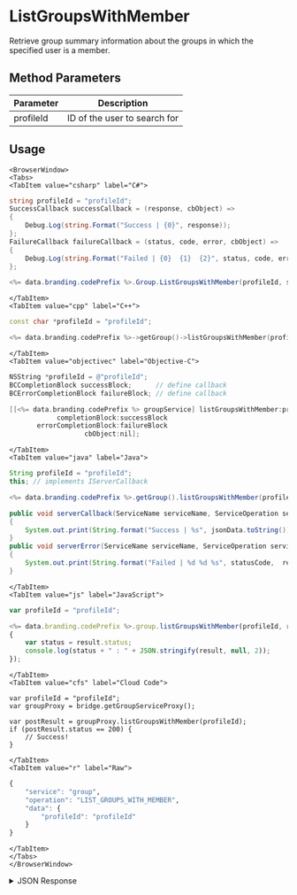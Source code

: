 # ListGroupsWithMember

Retrieve group summary information about the groups in which the specified user is a member.

<PartialServop service_name="group" operation_name="LIST_GROUPS_WITH_MEMBER" />

## Method Parameters
Parameter | Description
--------- | -----------
profileId | ID of the user to search for

## Usage

```mdx-code-block
<BrowserWindow>
<Tabs>
<TabItem value="csharp" label="C#">
```

```csharp
string profileId = "profileId";
SuccessCallback successCallback = (response, cbObject) =>
{
    Debug.Log(string.Format("Success | {0}", response));
};
FailureCallback failureCallback = (status, code, error, cbObject) =>
{
    Debug.Log(string.Format("Failed | {0}  {1}  {2}", status, code, error));
};

<%= data.branding.codePrefix %>.Group.ListGroupsWithMember(profileId, successCallback, failureCallback);
```

```mdx-code-block
</TabItem>
<TabItem value="cpp" label="C++">
```

```cpp
const char *profileId = "profileId";

<%= data.branding.codePrefix %>->getGroup()->listGroupsWithMember(profileId, this);
```

```mdx-code-block
</TabItem>
<TabItem value="objectivec" label="Objective-C">
```

```objectivec
NSString *profileId = @"profileId";
BCCompletionBlock successBlock;      // define callback
BCErrorCompletionBlock failureBlock; // define callback

[[<%= data.branding.codePrefix %> groupService] listGroupsWithMember:profileId
            completionBlock:successBlock
       errorCompletionBlock:failureBlock
                   cbObject:nil];
```

```mdx-code-block
</TabItem>
<TabItem value="java" label="Java">
```

```java
String profileId = "profileId";
this; // implements IServerCallback

<%= data.branding.codePrefix %>.getGroup().listGroupsWithMember(profileId, this);

public void serverCallback(ServiceName serviceName, ServiceOperation serviceOperation, JSONObject jsonData)
{
    System.out.print(String.format("Success | %s", jsonData.toString()));
}
public void serverError(ServiceName serviceName, ServiceOperation serviceOperation, int statusCode, int reasonCode, String jsonError)
{
    System.out.print(String.format("Failed | %d %d %s", statusCode,  reasonCode, jsonError.toString()));
}
```

```mdx-code-block
</TabItem>
<TabItem value="js" label="JavaScript">
```

```javascript
var profileId = "profileId";

<%= data.branding.codePrefix %>.group.listGroupsWithMember(profileId, result =>
{
	var status = result.status;
	console.log(status + " : " + JSON.stringify(result, null, 2));
});
```

```mdx-code-block
</TabItem>
<TabItem value="cfs" label="Cloud Code">
```

```cfscript
var profileId = "profileId";
var groupProxy = bridge.getGroupServiceProxy();

var postResult = groupProxy.listGroupsWithMember(profileId);
if (postResult.status == 200) {
    // Success!
}
```

```mdx-code-block
</TabItem>
<TabItem value="r" label="Raw">
```

```r
{
	"service": "group",
	"operation": "LIST_GROUPS_WITH_MEMBER",
	"data": {
		"profileId": "profileId"
	}
}
```

```mdx-code-block
</TabItem>
</Tabs>
</BrowserWindow>
```

<details>
<summary>JSON Response</summary>

```json
{
    "status": 200,
    "data": {
        "groups": [
            {
                "groupType": "test",
                "groupId": "69191b48-0cb1-4538-9758-e2f5ef4c524b",
                "isOpenGroup": false,
                "requestingPendingMemberCount": 0,
                "invitedPendingMemberCount": 0,
                "ownerId": "b67b2d73-1e8c-42e9-9be5-9c1879a48555",
                "name": "test22",
                "memberCount": 1
            }
        ]
    }
}
```
</details>

